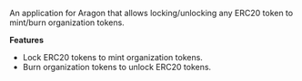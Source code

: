 An application for Aragon that allows locking/unlocking any ERC20 token to mint/burn organization tokens.

**Features**
- Lock ERC20 tokens to mint organization tokens.
- Burn organization tokens to unlock ERC20 tokens.
